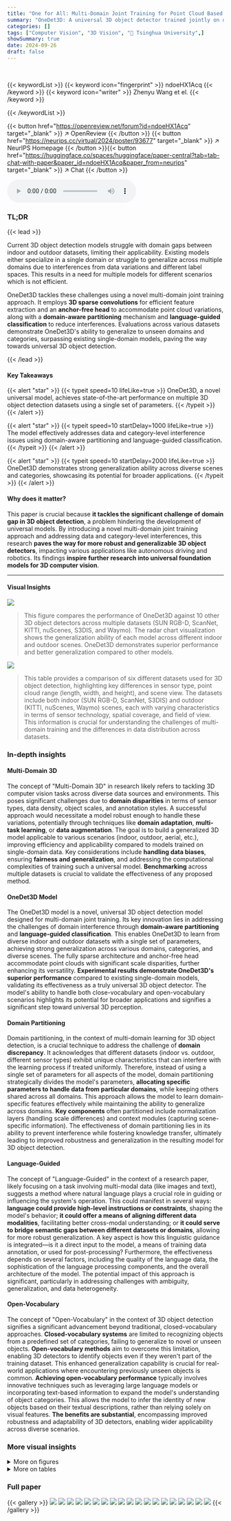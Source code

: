 ```yaml
---
title: "One for All: Multi-Domain Joint Training for Point Cloud Based 3D Object Detection"
summary: "OneDet3D: A universal 3D object detector trained jointly on diverse indoor/outdoor datasets, achieving one-for-all performance across domains and categories."
categories: []
tags: ["Computer Vision", "3D Vision", "🏢 Tsinghua University",]
showSummary: true
date: 2024-09-26
draft: false
---
```


<br>

{{< keywordList >}}
{{< keyword icon="fingerprint" >}} ndoeHX1Acq {{< /keyword >}}
{{< keyword icon="writer" >}} Zhenyu Wang et el. {{< /keyword >}}
 
{{< /keywordList >}}

{{< button href="https://openreview.net/forum?id=ndoeHX1Acq" target="_blank" >}}
↗ OpenReview
{{< /button >}}
{{< button href="https://neurips.cc/virtual/2024/poster/93677" target="_blank" >}}
↗ NeurIPS Homepage
{{< /button >}}{{< button href="https://huggingface.co/spaces/huggingface/paper-central?tab=tab-chat-with-paper&paper_id=ndoeHX1Acq&paper_from=neurips" target="_blank" >}}
↗ Chat
{{< /button >}}



<audio controls>
    <source src="https://ai-paper-reviewer.com/ndoeHX1Acq/podcast.wav" type="audio/wav">
    Your browser does not support the audio element.
</audio>


### TL;DR


{{< lead >}}

Current 3D object detection models struggle with domain gaps between indoor and outdoor datasets, limiting their applicability.  Existing models either specialize in a single domain or struggle to generalize across multiple domains due to interferences from data variations and different label spaces.  This results in a need for multiple models for different scenarios which is not efficient.

OneDet3D tackles these challenges using a novel multi-domain joint training approach. It employs **3D sparse convolutions** for efficient feature extraction and an **anchor-free head** to accommodate point cloud variations, along with a **domain-aware partitioning** mechanism and **language-guided classification** to reduce interferences.  Evaluations across various datasets demonstrate OneDet3D's ability to generalize to unseen domains and categories, surpassing existing single-domain models, paving the way towards universal 3D object detection.

{{< /lead >}}


#### Key Takeaways

{{< alert "star" >}}
{{< typeit speed=10 lifeLike=true >}} OneDet3D, a novel universal model, achieves state-of-the-art performance on multiple 3D object detection datasets using a single set of parameters. {{< /typeit >}}
{{< /alert >}}

{{< alert "star" >}}
{{< typeit speed=10 startDelay=1000 lifeLike=true >}} The model effectively addresses data and category-level interference issues using domain-aware partitioning and language-guided classification. {{< /typeit >}}
{{< /alert >}}

{{< alert "star" >}}
{{< typeit speed=10 startDelay=2000 lifeLike=true >}} OneDet3D demonstrates strong generalization ability across diverse scenes and categories, showcasing its potential for broader applications. {{< /typeit >}}
{{< /alert >}}

#### Why does it matter?
This paper is crucial because **it tackles the significant challenge of domain gap in 3D object detection**, a problem hindering the development of universal models. By introducing a novel multi-domain joint training approach and addressing data and category-level interferences, this research **paves the way for more robust and generalizable 3D object detectors**, impacting various applications like autonomous driving and robotics.  Its findings **inspire further research into universal foundation models for 3D computer vision**.

------
#### Visual Insights



![](https://ai-paper-reviewer.com/ndoeHX1Acq/figures_0_1.jpg)

> This figure compares the performance of OneDet3D against 10 other 3D object detectors across multiple datasets (SUN RGB-D, ScanNet, KITTI, nuScenes, S3DIS, and Waymo).  The radar chart visualization shows the generalization ability of each model across different indoor and outdoor scenes.  OneDet3D demonstrates superior performance and better generalization compared to other models.





![](https://ai-paper-reviewer.com/ndoeHX1Acq/tables_3_1.jpg)

> This table provides a comparison of six different datasets used for 3D object detection, highlighting key differences in sensor type, point cloud range (length, width, and height), and scene view.  The datasets include both indoor (SUN RGB-D, ScanNet, S3DIS) and outdoor (KITTI, nuScenes, Waymo) scenes, each with varying characteristics in terms of sensor technology, spatial coverage, and field of view. This information is crucial for understanding the challenges of multi-domain training and the differences in data distribution across datasets.





### In-depth insights


#### Multi-Domain 3D
The concept of "Multi-Domain 3D" in research likely refers to tackling 3D computer vision tasks across diverse data sources and environments. This poses significant challenges due to **domain disparities** in terms of sensor types, data density, object scales, and annotation styles.  A successful approach would necessitate a model robust enough to handle these variations, potentially through techniques like **domain adaptation**, **multi-task learning**, or **data augmentation**. The goal is to build a generalized 3D model applicable to various scenarios (indoor, outdoor, aerial, etc.), improving efficiency and applicability compared to models trained on single-domain data. Key considerations include **handling data biases**, ensuring **fairness and generalization**, and addressing the computational complexities of training such a universal model.  **Benchmarking** across multiple datasets is crucial to validate the effectiveness of any proposed method.

#### OneDet3D Model
The OneDet3D model is a novel, universal 3D object detection model designed for multi-domain joint training.  Its key innovation lies in addressing the challenges of domain interference through **domain-aware partitioning** and **language-guided classification**. This enables OneDet3D to learn from diverse indoor and outdoor datasets with a single set of parameters, achieving strong generalization across various domains, categories, and diverse scenes. The fully sparse architecture and anchor-free head accommodate point clouds with significant scale disparities, further enhancing its versatility.  **Experimental results demonstrate OneDet3D's superior performance** compared to existing single-domain models, validating its effectiveness as a truly universal 3D object detector.  The model's ability to handle both close-vocabulary and open-vocabulary scenarios highlights its potential for broader applications and signifies a significant step toward universal 3D perception.

#### Domain Partitioning
Domain partitioning, in the context of multi-domain learning for 3D object detection, is a crucial technique to address the challenge of **domain discrepancy**.  It acknowledges that different datasets (indoor vs. outdoor, different sensor types) exhibit unique characteristics that can interfere with the learning process if treated uniformly.  Therefore, instead of using a single set of parameters for all aspects of the model, domain partitioning strategically divides the model's parameters, **allocating specific parameters to handle data from particular domains**, while keeping others shared across all domains. This approach allows the model to learn domain-specific features effectively while maintaining the ability to generalize across domains. **Key components** often partitioned include normalization layers (handling scale differences) and context modules (capturing scene-specific information).  The effectiveness of domain partitioning lies in its ability to prevent interference while fostering knowledge transfer, ultimately leading to improved robustness and generalization in the resulting model for 3D object detection.

#### Language-Guided
The concept of "Language-Guided" in the context of a research paper, likely focusing on a task involving multi-modal data (like images and text), suggests a method where natural language plays a crucial role in guiding or influencing the system's operation. This could manifest in several ways: **language could provide high-level instructions or constraints**, shaping the model's behavior; **it could offer a means of aligning different data modalities**, facilitating better cross-modal understanding; or **it could serve to bridge semantic gaps between different datasets or domains**, allowing for more robust generalization.  A key aspect is how this linguistic guidance is integrated—is it a direct input to the model, a means of training data annotation, or used for post-processing?  Furthermore, the effectiveness depends on several factors, including the quality of the language data, the sophistication of the language processing components, and the overall architecture of the model. The potential impact of this approach is significant, particularly in addressing challenges with ambiguity, generalization, and data heterogeneity.

#### Open-Vocabulary
The concept of "Open-Vocabulary" in the context of 3D object detection signifies a significant advancement beyond traditional, closed-vocabulary approaches.  **Closed-vocabulary systems** are limited to recognizing objects from a predefined set of categories, failing to generalize to novel or unseen objects.  **Open-vocabulary methods** aim to overcome this limitation, enabling 3D detectors to identify objects even if they weren't part of the training dataset. This enhanced generalization capability is crucial for real-world applications where encountering previously unseen objects is common.  **Achieving open-vocabulary performance** typically involves innovative techniques such as leveraging large language models or incorporating text-based information to expand the model's understanding of object categories.  This allows the model to infer the identity of new objects based on their textual descriptions, rather than relying solely on visual features.  **The benefits are substantial**, encompassing improved robustness and adaptability of 3D detectors, enabling wider applicability across diverse scenarios.


### More visual insights

<details>
<summary>More on figures
</summary>


![](https://ai-paper-reviewer.com/ndoeHX1Acq/figures_1_1.jpg)

> This figure illustrates the difference between existing single-domain 3D object detectors and the proposed OneDet3D multi-domain detector. (a) shows that traditional methods use either point-wise or voxel-wise feature extractors, followed by point-based or dense voxel-based detection heads respectively.  These are trained and tested on a single dataset. (b) highlights OneDet3D's approach which uses a domain-aware voxel-wise feature extractor and a language-guided anchor-free detection head, enabling joint training across multiple datasets and domains.


![](https://ai-paper-reviewer.com/ndoeHX1Acq/figures_4_1.jpg)

> This figure shows the architecture of the OneDet3D model. The model takes multi-domain point cloud data as input. A domain router first determines the input domain and then the model applies domain-aware partitioning in scatter and context to mitigate data-level interference. Finally, language-guided classification addresses the category-level interference issue. The resulting model can generalize well to unseen domains, categories, and scenes.


![](https://ai-paper-reviewer.com/ndoeHX1Acq/figures_9_1.jpg)

> This figure illustrates the architecture of OneDet3D, a multi-domain point cloud-based 3D object detection model.  It shows how the model uses domain-aware partitioning (in scatter and context) and language-guided classification to address data-level and category-level interference problems respectively when training with data from diverse indoor and outdoor datasets. The final result is a model capable of generalizing to unseen domains, categories, and scenes.


![](https://ai-paper-reviewer.com/ndoeHX1Acq/figures_15_1.jpg)

> This figure shows the visualization results of the OneDet3D model on four different datasets: SUN RGB-D and ScanNet (indoor datasets) and KITTI and nuScenes (outdoor datasets).  The visualizations demonstrate the model's ability to accurately detect 3D objects (represented by blue bounding boxes) in diverse indoor and outdoor scenes with varying object sizes, densities, and viewpoints.  The results highlight the model's generalization capability across different domains.


![](https://ai-paper-reviewer.com/ndoeHX1Acq/figures_15_2.jpg)

> This figure shows the visualization results of the OneDet3D model on four different datasets: SUN RGB-D and ScanNet (indoor datasets) and KITTI and nuScenes (outdoor datasets).  The images display point clouds with 3D bounding boxes predicted by OneDet3D, demonstrating its ability to generalize across diverse indoor and outdoor scenes.


![](https://ai-paper-reviewer.com/ndoeHX1Acq/figures_16_1.jpg)

> This figure shows the visualization of the OneDet3D model's performance on four different datasets: SUN RGB-D (indoor), ScanNet (indoor), KITTI (outdoor), and nuScenes (outdoor).  Each sub-figure displays a point cloud with detected 3D bounding boxes, highlighting OneDet3D's ability to generalize across diverse indoor and outdoor scenes.  The consistent performance across these disparate datasets showcases the model's ability to handle variations in data characteristics, such as object scale, density, and scene complexity, which demonstrates the model's effectiveness and generalization capability.


![](https://ai-paper-reviewer.com/ndoeHX1Acq/figures_16_2.jpg)

> This figure shows the visualization of the OneDet3D model's 3D object detection results on four different datasets: SUN RGB-D (indoor), ScanNet (indoor), KITTI (outdoor), and nuScenes (outdoor).  The visualizations demonstrate the model's ability to generalize across diverse indoor and outdoor scenes with varying levels of object density and scale, showcasing its one-for-all capability.


</details>




<details>
<summary>More on tables
</summary>


![](https://ai-paper-reviewer.com/ndoeHX1Acq/tables_6_1.jpg)
> This table compares the performance of OneDet3D against other state-of-the-art 3D object detectors on four datasets (SUN RGB-D, ScanNet, KITTI, and nuScenes) in a closed-vocabulary setting.  It shows the Average Precision (AP) scores for different difficulty levels (easy, moderate, hard) and a KITTI-style AP score.  The table highlights OneDet3D's ability to perform well across different datasets using a single set of parameters trained on multiple datasets.  Gray cells indicate results reported by the original papers, while other results were re-implemented by the authors of this paper.

![](https://ai-paper-reviewer.com/ndoeHX1Acq/tables_7_1.jpg)
> This table compares the performance of OneDet3D against other state-of-the-art 3D object detectors on four datasets (SUN RGB-D, ScanNet, KITTI, and nuScenes).  The comparison considers both single-dataset and multi-dataset training scenarios.  It highlights OneDet3D's superior performance, particularly in multi-dataset settings, showcasing its ability to generalize across different domains.

![](https://ai-paper-reviewer.com/ndoeHX1Acq/tables_7_2.jpg)
> This table presents the results of open-vocabulary 3D object detection experiments using the OneDet3D model.  It compares the performance of OneDet3D against other methods (Det-PointCLIP, Det-PointCLIPv2, 3D-CLIP, and CoDA) on the SUN RGB-D and ScanNet datasets. The table shows the AP (Average Precision) values broken down into APnovel (for novel categories), APbase (for base categories), and APall (for all categories).  Results are shown for both single-dataset and multi-dataset training scenarios, highlighting OneDet3D's performance improvement with multi-dataset training.

![](https://ai-paper-reviewer.com/ndoeHX1Acq/tables_8_1.jpg)
> This table presents the cross-domain performance of the OneDet3D model on the S3DIS dataset. It shows the AP25 and AP50 scores for different methods trained on various datasets, highlighting OneDet3D's ability to generalize across different domains. The results demonstrate OneDet3D's superior performance compared to other methods, especially when trained on multiple datasets, showcasing its strong generalization capabilities.

![](https://ai-paper-reviewer.com/ndoeHX1Acq/tables_8_2.jpg)
> This table presents the cross-domain performance of the OneDet3D model on the Waymo dataset, an unseen dataset during training.  It compares the AP3D and APBEV (Average Precision in 3D and Bird's Eye View) metrics of OneDet3D when trained on different combinations of datasets (KITTI, nuScenes, SUN RGB-D, ScanNet). The results highlight OneDet3D's ability to generalize to unseen datasets after multi-domain training.

![](https://ai-paper-reviewer.com/ndoeHX1Acq/tables_8_3.jpg)
> This table presents the results of ablation studies conducted on the OneDet3D model. It shows the impact of different components (scatter partitioning (SP), context partitioning (CP), and language-guided classification (LGC)) on the model's performance, specifically focusing on the AP metrics (Average Precision) for different datasets (SUN RGB-D, KITTI, and S3DIS). The table compares the performance of the model with and without each of these components, both in single-dataset and multi-dataset training scenarios, providing a detailed analysis of their individual contributions to the overall performance.

![](https://ai-paper-reviewer.com/ndoeHX1Acq/tables_14_1.jpg)
> This table presents an ablation study focusing on the impact of context partitioning within the OneDet3D model.  It shows the performance (AP25, AP50, APe, APm, APh) on SUN RGB-D, KITTI, and S3DIS datasets under different training scenarios. Specifically, it compares single-dataset training with multi-dataset training using various context partitioning strategies (no CP, CP for indoor and outdoor, CP for indoor only) to highlight the effectiveness of context partitioning for improving performance, especially in cross-domain scenarios (S3DIS).

![](https://ai-paper-reviewer.com/ndoeHX1Acq/tables_14_2.jpg)
> This table presents the ablation study on the language-guided classification method used in OneDet3D. It compares different classification approaches, including using only 3D sparse convolution, CLIP embeddings (frozen), CLIP embeddings (trainable), and a combination of 3D sparse convolution and frozen CLIP embeddings.  The results are shown in terms of AP metrics (AP25, AP50, APE, APM, APh) for SUN RGB-D, KITTI, and S3DIS datasets (S3DIS is used for cross-domain evaluation). This demonstrates the impact of each classification approach on both seen and unseen datasets.

![](https://ai-paper-reviewer.com/ndoeHX1Acq/tables_15_1.jpg)
> This table shows the ablation study of different classification loss functions used in OneDet3D. The model is trained on SUN RGB-D and KITTI datasets and evaluated on the unseen S3DIS dataset. The results demonstrate the impact of different loss functions on the overall performance of the model in terms of AP25, AP50, AP_e, AP_m, AP_h on SUN RGB-D and KITTI datasets and AP25, AP50 on the unseen S3DIS dataset.

</details>




### Full paper

{{< gallery >}}
<img src="https://ai-paper-reviewer.com/ndoeHX1Acq/1.png" class="grid-w50 md:grid-w33 xl:grid-w25" />
<img src="https://ai-paper-reviewer.com/ndoeHX1Acq/2.png" class="grid-w50 md:grid-w33 xl:grid-w25" />
<img src="https://ai-paper-reviewer.com/ndoeHX1Acq/3.png" class="grid-w50 md:grid-w33 xl:grid-w25" />
<img src="https://ai-paper-reviewer.com/ndoeHX1Acq/4.png" class="grid-w50 md:grid-w33 xl:grid-w25" />
<img src="https://ai-paper-reviewer.com/ndoeHX1Acq/5.png" class="grid-w50 md:grid-w33 xl:grid-w25" />
<img src="https://ai-paper-reviewer.com/ndoeHX1Acq/6.png" class="grid-w50 md:grid-w33 xl:grid-w25" />
<img src="https://ai-paper-reviewer.com/ndoeHX1Acq/7.png" class="grid-w50 md:grid-w33 xl:grid-w25" />
<img src="https://ai-paper-reviewer.com/ndoeHX1Acq/8.png" class="grid-w50 md:grid-w33 xl:grid-w25" />
<img src="https://ai-paper-reviewer.com/ndoeHX1Acq/9.png" class="grid-w50 md:grid-w33 xl:grid-w25" />
<img src="https://ai-paper-reviewer.com/ndoeHX1Acq/10.png" class="grid-w50 md:grid-w33 xl:grid-w25" />
<img src="https://ai-paper-reviewer.com/ndoeHX1Acq/11.png" class="grid-w50 md:grid-w33 xl:grid-w25" />
<img src="https://ai-paper-reviewer.com/ndoeHX1Acq/12.png" class="grid-w50 md:grid-w33 xl:grid-w25" />
<img src="https://ai-paper-reviewer.com/ndoeHX1Acq/13.png" class="grid-w50 md:grid-w33 xl:grid-w25" />
<img src="https://ai-paper-reviewer.com/ndoeHX1Acq/14.png" class="grid-w50 md:grid-w33 xl:grid-w25" />
<img src="https://ai-paper-reviewer.com/ndoeHX1Acq/15.png" class="grid-w50 md:grid-w33 xl:grid-w25" />
<img src="https://ai-paper-reviewer.com/ndoeHX1Acq/16.png" class="grid-w50 md:grid-w33 xl:grid-w25" />
<img src="https://ai-paper-reviewer.com/ndoeHX1Acq/17.png" class="grid-w50 md:grid-w33 xl:grid-w25" />
<img src="https://ai-paper-reviewer.com/ndoeHX1Acq/18.png" class="grid-w50 md:grid-w33 xl:grid-w25" />
<img src="https://ai-paper-reviewer.com/ndoeHX1Acq/19.png" class="grid-w50 md:grid-w33 xl:grid-w25" />
{{< /gallery >}}